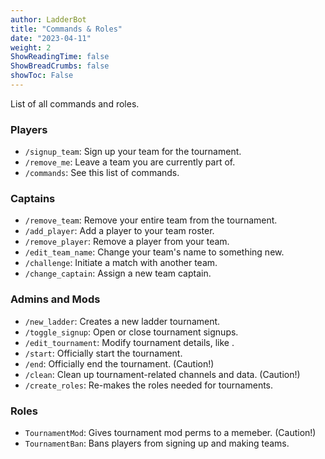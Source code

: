 ```yaml
---
author: LadderBot
title: "Commands & Roles"
date: "2023-04-11"
weight: 2
ShowReadingTime: false
ShowBreadCrumbs: false
showToc: False
---
```


List of all commands and roles.

<!--more-->

### Players

- `/signup_team`: Sign up your team for the tournament.
- `/remove_me`: Leave a team you are currently part of.
- `/commands`: See this list of commands.

### Captains

- `/remove_team`: Remove your entire team from the tournament.
- `/add_player`: Add a player to your team roster.
- `/remove_player`: Remove a player from your team.
- `/edit_team_name`: Change your team's name to something new.
- `/challenge`: Initiate a match with another team.
- `/change_captain`: Assign a new team captain.

### Admins and Mods

- `/new_ladder`: Creates a new ladder tournament.
- `/toggle_signup`: Open or close tournament signups.
- `/edit_tournament`: Modify tournament details, like .
- `/start`: Officially start the tournament.
- `/end`: Officially end the tournament. (Caution!)
- `/clean`: Clean up tournament-related channels and data. (Caution!)
- `/create_roles`: Re-makes the roles needed for tournaments.

### Roles

- `TournamentMod`: Gives tournament mod perms to a memeber. (Caution!)
- `TournamentBan`: Bans players from signing up and making teams.
